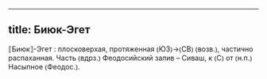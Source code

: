 
---
title: Биюк-Эгет
---
⟦Биюк⟧-Эгет
: плосковерхая, протяженная ⦅ЮЗ⦆→⦅СВ⦆ ⦅возв.⦆, частично распаханная. Часть ⦅вдрз.⦆ Феодосийский залив – Сиваш, к ⦅С⦆ от ⦅н.п.⦆ Насыпное ⦅Феодос.⦆.
